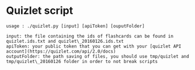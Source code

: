 # Quizlet script
	usage : ./quizlet.py [input] [apiToken] [ouputFolder]
	
    input: the file containing the ids of flashcards can be found in quizlet.ids.txt and quizlet\_20160126.ids.txt
    apiToken: your public token that you can get with your [quizlet API account](https://quizlet.com/api/2.0/docs)
    outputFolder: the path saving of files, you should use tmp/quizlet and tmp/quizlet\_20160126 folder in order to not break scripts

